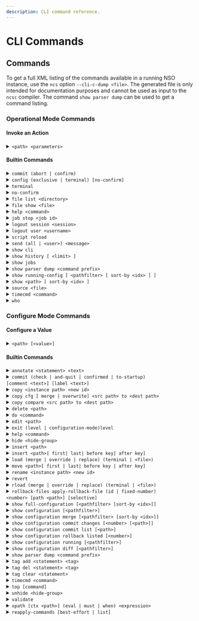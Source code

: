 ```yaml
---
description: CLI command reference.
---
```


# CLI Commands

## Commands

To get a full XML listing of the commands available in a running NSO instance, use the `ncs` option `--cli-c-dump <file>`. The generated file is only intended for documentation purposes and cannot be used as input to the `ncsc` compiler. The command `show parser dump` can be used to get a command listing.

### Operational Mode Commands <a href="#d5e1943" id="d5e1943"></a>

#### Invoke an Action

<details>

<summary><code>&#x3C;path> &#x3C;parameters></code></summary>

Invokes the action found at `<path>` using the supplied parameters.

This command is auto-generated from the YANG file.

For example, given the following action specification in a YANG file:

```
tailf:action shutdown {
  tailf:actionpoint actions;
  input {
    tailf:constant-leaf flags {
      type uint64 {
        range "1 .. max";
      }
      tailf:constant-value 42;
    }
    leaf timeout {
      type xs:duration;
      default PT60S;
    }
    leaf message {
      type string;
    }
    container options {
      leaf rebootAfterShutdown {
        type boolean;
        default false;
      }
      leaf forceFsckAfterReboot {
        type boolean;
        default false;
      }
      leaf powerOffAfterShutdown {
        type boolean;
        default true;
      }
    }
  }
}
```

The action can be invoked in the following way

```
admin@ncs> shutdown timeout 10s message reboot options { \
    forceFsckAfterReboot true }
```

</details>

#### Builtin Commands

<details>

<summary><code>commit (abort | confirm)</code></summary>

Abort or confirm a pending confirming commit. A pending confirming commit will also be aborted if the CLI session is terminated without doing `commit confirm`. The default is confirm.

Example:

```cli
admin@ncs# commit abort
```

</details>

<details>

<summary><code>config (exclusive | terminal) [no-confirm]</code></summary>

Enter configure mode. The default is `terminal`.

</details>

<details>

<summary><code>terminal</code></summary>

Edit a private copy of the running configuration, no lock is taken.

</details>

<details>

<summary><code>no-confirm</code></summary>

Enter configure mode ignoring any confirm dialog

Example:

```cli
admin@ncs# config terminal
Entering configuration mode terminal
```

</details>

<details>

<summary><code>file list &#x3C;directory></code></summary>

List files in `<directory>.`

Example:

```cli
admin@ncs# file list /config
rollback10001
rollback10002
rollback10003
rollback10004
rollback10005
```

</details>

<details>

<summary><code>file show &#x3C;file></code></summary>

Display contents of a `<file>`.

Example:

```cli
admin@ncs# file show /etc/skel/.bash_profile
# /etc/skel/.bash_profile

# This file is sourced by bash for login shells.  The following line
# runs our .bashrc and is recommended by the bash info pages.
[[ -f ~/.bashrc ]] && . ~/.bashrc
```

</details>

<details>

<summary><code>help &#x3C;command></code></summary>

Display help text related to `<command>.`

Example:

```cli
admin@ncs# help job
Help for command: job
    Job operations
```

</details>

<details>

<summary><code>job stop &#x3C;job id></code></summary>

Stop a specific background job. In the default CLI the only command that creates background jobs is `monitor start`.

Example:

```cli
admin@ncs# monitor start /var/log/messages
[ok][...]
admin@ncs# show jobs
JOB COMMAND
3   monitor start /var/log/messages
admin@ncs# job stop 3
admin@ncs# show jobs
JOB COMMAND
```

</details>

<details>

<summary><code>logout session &#x3C;session></code></summary>

Log out a specific user session from NSO. If the user holds the `configure exclusive` lock, it will be released.

`<sessionid>`

Log out a specific user session.

Example:

```cli
admin@ncs# who
Session User  Context From         Proto Date     Mode
 25     oper  cli     192.168.1.72 ssh   12:10:40 operational
*24     admin cli     192.168.1.72 ssh   12:05:50 operational
admin@ncs# logout session 25
admin@ncs# who
Session User  Context From         Proto Date     Mode
*24     admin cli     192.168.1.72 ssh   12:05:50 operational
```

</details>

<details>

<summary><code>logout user &#x3C;username></code></summary>

Log out a specific user from NSO. If the user holds the `configure exclusive` lock, it will be released.

`<username>`

Log out a specific user.

Example:

```cli
admin@ncs# who
Session User  Context From         Proto Date     Mode
 25     oper  cli     192.168.1.72 ssh   12:10:40 operational
*24     admin cli     192.168.1.72 ssh   12:05:50 operational
admin@ncs# logout user oper
admin@ncs# who
Session User  Context From         Proto Date     Mode
*24     admin cli     192.168.1.72 ssh   12:05:50 operational
```

</details>

<details>

<summary><code>script reload</code></summary>

Reload scripts found in the `scripts/command`directory. New scripts will be added and if a script file has been removed the corresponding CLI command will be purged. See [Plug-and-play Scripting](../operations/plug-and-play-scripting.md).

</details>

<details>

<summary><code>send (all | &#x3C;user>) &#x3C;message></code></summary>

Display a message on the screens of all users who are logged in to the device or on a specific screen.

`all`

Display the message to all currently logged-in users.

`<user>`

Display the message to a specific user.

Example:

<pre><code><strong>admin@ncs# send oper "I will reboot system in 5 minutes."
</strong></code></pre>

In oper's session:

```cli
oper@ncs# Message from admin@ncs at 13:16:41...
I will reboot system in 5 minutes.
EOF
```

</details>

<details>

<summary><code>show cli</code></summary>

Display CLI properties.

Example:

```cli
admin@ncs# show cli
autowizard            false
complete-on-space     true
display-level         99999999
history               100
idle-timeout          1800
ignore-leading-space  false
output-file           terminal
paginate              true
prompt1               \h\M#
prompt2               \h(\m)#
screen-length         71
screen-width          80
service prompt config true
show-defaults         false
terminal              xterm-256color
timestamp             disable
```

</details>

<details>

<summary><code>show history [ &#x3C;limit> ]</code></summary>

Display CLI command history. By default, the last 100 commands are listed. The size of the history list is configured using the history CLI setting. If a history limit has been specified only the last number of commands up to that limit will be shown.

Example:

```cli
admin@ncs# show history
06-19 14:34:02 -- ping router
06-20 14:42:35 -- show running-config
06-20 14:42:37 -- who
06-20 14:42:40 -- show history
admin@ncs# show history 3
14:42:37 -- who
14:42:40 -- show history
14:42:46 -- show history 3
```

</details>

<details>

<summary><code>show jobs</code></summary>

Display currently running background jobs.

Example:

```cli
admin@ncs# show jobs
JOB COMMAND
3   monitor start /var/log/messages
```

</details>

<details>

<summary><code>show parser dump &#x3C;command prefix></code></summary>

Shows all possible commands starting with the `<command prefix>`.

</details>

<details>

<summary><code>show running-config [ &#x3C;pathfilter> [ sort-by &#x3C;idx> ] ]</code></summary>

Display current configuration. By default, the whole configuration is displayed. It is possible to limit what is shown by supplying a pathfilter.

The `<pathfilter>` maybe either a path pointing to a specific instance or if an instance id is omitted, the part following the omitted instance is treated as a filter.

The `sort-by` argument can be given when the `<pathfilter>` points to a list element with secondary indexes. `<idx>` is the name of a secondary index. When given, the table will be sorted in the order defined by the secondary index. This makes it possible for the CLI user to control in which order instances should be displayed.

To show the `aaa` settings for the `admin` user:

```cli
admin@ncs# show running-config aaa authentication users user admin
aaa authentication users user admin
 uid        1000
 gid        1000
 password   $1$JA.1O3Tx$Zt1ycpnMlg1bVMqM/zSZ7/
 ssh_keydir /var/ncs/homes/admin/.ssh
 homedir    /var/ncs/homes/admin
!
```

To show all users that have group ID 1000, omit the user ID and instead specify `gid` `1000`:

<pre><code><strong>admin@ncs# show running-config aaa authentication users user * gid 1000
</strong>...
</code></pre>

</details>

<details>

<summary><code>show &#x3C;path> [ sort-by &#x3C;idx> ]</code></summary>

This command shows the configuration as a table provided that `<path>` leads to a list element and the data can be rendered as a table (ie, the table fits on the screen). It is also possible to force table formatting of a list by using the `| tab` pipe command.

The `sort-by` argument can be given when the _path_ points to a list element with secondary indexes. `<idx>` is the name of a secondary index. When given, the table will be sorted in the order defined by the secondary index. This makes it possible for the CLI user to control in which order instances should be displayed.

Example:

```cli
admin@ncs# show devices device ce0 module
NAME                       REVISION    FEATURE  DEVIATION
-----------------------------------------------------------
tailf-ned-cisco-ios        2015-03-16  -        -
tailf-ned-cisco-ios-stats  2015-03-16  -        -
```

</details>

<details>

<summary><code>source &#x3C;file></code></summary>

Execute commands from \<file> as if they had been entered by the user. The `autowizard` is disabled when executing commands from the file, also any commands that require input from the user (commands added by clispec, for example) will receive an interrupt signal upon attempt to read from stdin.

</details>

<details>

<summary><code>timecmd &#x3C;command></code></summary>

Time command. It measures and displays the execution time of `<command>`.

Note that this command will only be available if `devtools` has been set to `true` in the CLI session settings.

Example:

```cli
admin@ncs# timecmd id
user = admin(501), gid=20, groups=admin, gids=12,20,33,61,79,80,81,98,100
Command executed in 0.00 sec
admin@ncs#
```

</details>

<details>

<summary><code>who</code></summary>

Display currently logged-on users. The current session, i.e. the session running the show status command, is marked with an asterisk.

Example:

```cli
admin@ncs# who
Session User  Context From         Proto Date     Mode
 25     oper  cli     192.168.1.72 ssh   12:10:40 operational
*24     admin cli     192.168.1.72 ssh   12:05:50 operational
admin@ncs#
```

</details>

### Configure Mode Commands <a href="#d5e2199" id="d5e2199"></a>

#### **Configure a Value**

<details>

<summary><code>&#x3C;path> [&#x3C;value>]</code></summary>

Set a parameter. If a new identifier is created and `autowizard` is enabled, then the CLI will prompt the user for all mandatory sub-elements of that identifier.

This command is auto-generated from the YANG file.

If no `<value>` is provided, then the CLI will prompt the user for the value. No echo of the entered value will occur if `<path>` is an encrypted value, i.e. of the type `ianach:crypt-hash` or one of `md5-digest-string`, `des3-cbc-encrypted-string`, `aes-cfb-128-encrypted-string`, or `aes-256-cfb-128-encrypted-string` as documented in the `tailf-common.yang` data model.

</details>

#### **Builtin Commands**

<details>

<summary><code>annotate &#x3C;statement> &#x3C;text></code></summary>

Associate an annotation with a given configuration. To remove an annotation leave the text empty.

Only available when the system has been configured with attributes enabled.

</details>

<details>

<summary><code>commit (check | and-quit | confirmed | to-startup)</code><br><code>[comment &#x3C;text>] [label &#x3C;text>]</code></summary>

Commit the current configuration to "running".

* `check`: Validate current configuration.
* `and-quit`: Commit to running and quit configure mode.
* `comment <text>`: Associate a comment with the commit. The comment can later be seen when examining rollback files.
* `label <text>`: Associate a label with the commit. The label can later be seen when examining rollback files.

</details>

<details>

<summary><code>copy &#x3C;instance path> &#x3C;new id></code></summary>

Make a copy of an instance.

Copying between different ned-id versions works as long as the schema nodes being copied have not changed between the versions.

</details>

<details>

<summary><code>copy cfg [ merge | overwrite] &#x3C;src path> to &#x3C;dest path></code></summary>

Copy data from one configuration tree to another. Only data that makes sense at the destination will be copied. No error message will be generated for data that cannot be copied and the operation can fail completely without any error messages being generated.

For example to create a template from a part of a device config. First, configure the device then copy the config into the template configuration tree.

```cli
admin@ncs(config)# devices template host_temp
admin@ncs(config-template-host_temp)# exit
admin@ncs(config)# copy cfg merge devices device ce0 config \
    ios:ethernet to devices template host_temp config ios:ethernet
admin@ncs(config)# show configuration diff
+devices template host_temp
+ config
+  ios:ethernet cfm global
+ !
+!
```

</details>

<details>

<summary><code>copy compare &#x3C;src path> to &#x3C;dest path></code></summary>

Compare two arbitrary configuration trees. Items that only appear in the `src` tree are ignored.

</details>

<details>

<summary><code>delete &#x3C;path></code></summary>

Delete a data element.

</details>

<details>

<summary><code>do &#x3C;command></code></summary>

Run the command in operational mode.

</details>

<details>

<summary><code>edit &#x3C;path></code></summary>

Edit a sub-element. Missing elements in the `<path>` will be created.

</details>

<details>

<summary><code>exit (level | configuration-mode)level</code></summary>

* `level`\
  Exit from this level. If performed on the top level, will exit configure mode. This is the default if no option is given.

<!---->

* `configuration-mode`\
  Exit from configuration mode regardless of which edit level.

</details>

<details>

<summary><code>help &#x3C;command></code></summary>

Shows help text for `<command>`.

</details>

<details>

<summary><code>hide &#x3C;hide-group></code></summary>

Re-hides the elements and actions belonging to the hide groups. No password is required for hiding. This command is hidden and not shown during command completion.

</details>

<details>

<summary><code>insert &#x3C;path></code></summary>

Inserts a new element. If the element already exists and has the `indexedView` option set in the data model, then the old element will be renamed to element+1, and the new element will be inserted in its place.

</details>

<details>

<summary><code>insert &#x3C;path>[ first| last| before key| after key]</code></summary>

Inject a new element into an ordered list. The element can be added first, last (default), before or after another element.

</details>

<details>

<summary><code>load (merge | override | replace) (terminal | &#x3C;file>)</code></summary>

Load configuration from file or terminal.

* `merge`\
  Merge the content of the file/terminal with the current configuration.

<!---->

* `override`\
  Configuration from file/terminal overwrites the current configuration.

<!---->

* `replace`\
  Configuration from file/terminal replaces the current configuration.

If this is the current configuration:

```
devices device p1
 config
  cisco-ios-xr:interface GigabitEthernet 0/0/0/0
   shutdown
  exit
  cisco-ios-xr:interface GigabitEthernet 0/0/0/1
   shutdown
 !
!
```

The `shutdown` value for the entry `GigabitEthernet 0/0/0/0` should be deleted. As the configuration file is basically just a sequence of commands with comments in between, the configuration file should look like this:

```
devices device p1
 config
  cisco-ios-xr:interface GigabitEthernet 0/0/0/0
   no shutdown
  exit
 !
!
```

The file can then be used with the command ` load merge`` `` `_`FILENAME`_ to achieve the desired results.

</details>

<details>

<summary><code>move &#x3C;path>[ first | last| before key | after key]</code></summary>

Move an existing element to a new position in an ordered list. The element can be moved first, last (default), before or after another element.

</details>

<details>

<summary><code>rename &#x3C;instance path> &#x3C;new id></code></summary>

Rename an instance.

</details>

<details>

<summary><code>revert</code></summary>

Copy the running configuration into the current configuration, eg remove all uncommitted changes.

</details>

<details>

<summary><code>rload (merge | override | replace) (terminal | &#x3C;file>)</code></summary>

Load file relative to the current sub-mode. For example, given a file with a device config it is possible to enter one device and issue the `rload merge/override/replace <file>` command to load the config for that device, then enter another device and load the same config file using `rload`. See also the `load` command.

* `merge`\
  Merge the content of the file/terminal with the current configuration.

<!---->

* `override`\
  Configuration from file/terminal overwrites the current configuration.

<!---->

* `replace`\
  Configuration from file/terminal replaces the current configuration.

</details>

<details>

<summary><code>rollback-files apply-rollback-file (id | fixed-number)</code><br><code>&#x3C;number> [path &#x3C;path>] [selective]</code></summary>

Return the configuration to a previously committed configuration. The system stores a limited number of old configurations. The number of old configurations to store is configured in the `ncs.conf` file. If more than the configured number of configurations is stored, then the oldest configuration is removed before creating a new one.

The configuration changes are stored in rollback files where the most recent changes are stored in the file rollbackN with the highest number N.

Only the deltas are stored in the rollback files. When rolling back the configuration to rollback N, all changes stored in rollback10001-rollbackN are applied.

There are two ways to address which rollback file to use, either `fixed-number <number>` to address an absolute rollback number or `id <number>` to address a relative number. For e.g., the latest commit has relative rollback id 0, the second-latest has id 1, and so on.

The optional path argument allows subtrees to be rolled back while the rest of the configuration tree remains unchanged.

Instead of undoing all changes from rollback10001 to rollbackN it is possible to undo only the changes stored in a specific rollback file. This may or may not work depending on which changes have been made to the configuration after the rollback was created. In some cases applying the rollback file may fail, or the configuration may require additional changes in order to be valid. E.g. to undo the changes recorded in rollback 10019, but not the changes in 10020-N run the command `rollback-files apply-rollback-file selective fixed-number 10019`.

Example:

<pre><code><strong>admin@ncs(config)# rollback-files apply-rollback-file fixed-number 10005
</strong></code></pre>

This command is only available if rollback has been enabled in `ncs.conf`.

</details>

<details>

<summary><code>show full-configuration [&#x3C;pathfilter> [sort-by &#x3C;idx>]]</code></summary>

Show the current configuration, taking local changes into account. The `show` command can be limited to a part of the configuration by providing a `<pathfilter>`.

The `sort-by` argument can be given when the `<pathfilter>` points to a list element with secondary indexes. `<idx>` is the name of a secondary index. When given, the table will be sorted in the order defined by the secondary index. This makes it possible for the CLI user to control in which order instances should be displayed.

</details>

<details>

<summary><code>show configuration [&#x3C;pathfilter>]</code></summary>

Show current edits to the configuration.

</details>

<details>

<summary><code>show configuration merge [&#x3C;pathfilter> [sort-by &#x3C;idx>]]</code></summary>

Show the current configuration, taking local changes into account. The `show` command can be limited to a part of the configuration by providing a `<pathfilter>`.

The `sort-by` argument can be given when the `<pathfilter>` points to a list element with secondary indexes. `<idx>` is the name of a secondary index. When given, the table will be sorted in the order defined by the secondary index. This makes it possible for the CLI user to control in which order instances should be displayed.

</details>

<details>

<summary><code>show configuration commit changes [&#x3C;number> [&#x3C;path>]]</code></summary>

Display edits associated with a commit, identified by the rollback number created for the commit. The changes are displayed as forward changes, as opposed to `show configuration rollback changes` which displays the commands for undoing the changes.

The optional path argument allows only edits related to a given subtree to be listed.

</details>

<details>

<summary><code>show configuration commit list [&#x3C;path>]</code></summary>

List rollback files

The optional path argument allows only rollback files related to a given subtree to be listed.

</details>

<details>

<summary><code>show configuration rollback listed [&#x3C;number>]</code></summary>

Display the operations needed to undo the changes performed in a commit associated with a rollback file. These are the changes that will be applied if the configuration is rolled back to that rollback number.

</details>

<details>

<summary><code>show configuration running [&#x3C;pathfilter>]</code></summary>

Display the "running" configuration without taking uncommitted changes into account. An optional `<pathfilter>` can be provided to limit what is displayed.

</details>

<details>

<summary><code>show configuration diff [&#x3C;pathfilter>]</code></summary>

Display uncommitted changes to the running-config in diff-style, ie with + and - in front of added and deleted configuration lines.

</details>

<details>

<summary><code>show parser dump &#x3C;command prefix></code></summary>

Shows all possible commands starting with `<command>` prefix.

</details>

<details>

<summary><code>tag add &#x3C;statement> &#x3C;tag></code></summary>

Add a tag to a configuration statement.

Only available when the system has been configured with attributes enabled.

</details>

<details>

<summary><code>tag del &#x3C;statement> &#x3C;tag></code></summary>

Remove a tag from a configuration statement.

Only available when the system has been configured with attributes enabled.

</details>

<details>

<summary><code>tag clear &#x3C;statement></code></summary>

Remove all tags from a configuration statement.

Only available when the system has been configured with attributes enabled.

</details>

<details>

<summary><code>timecmd &#x3C;command></code></summary>

Time command. It measures and displays the execution time of `<command>`.

Note that this command will only be available if `devtools` has been set to `true` in the CLI session settings.

Example:

```cli
admin@ncs# timecmd id
user = admin(501), gid=20, groups=admin, gids=12,20,33,61,79,80,81,98,100
Command executed in 0.00 sec
admin@ncs#
```

</details>

<details>

<summary><code>top [command]</code></summary>

Exit to the top level of the configuration, or execute a command at the top level of the configuration.

</details>

<details>

<summary><code>unhide &#x3C;hide-group></code></summary>

Unhides all elements and actions belonging to the `<hide-group>`. It may be required to enter a password. This command is hidden and not shown during command completion

</details>

<details>

<summary><code>validate</code></summary>

Validates current configuration. This is the same operation as `commit check`.

</details>

<details>

<summary><code>xpath [ctx &#x3C;path>] (eval | must | when) &#x3C;expression></code></summary>

Evaluate an XPath expression. A context path may be given to be used as the current context for the evaluation of the expression. If no context path is given, the current sub-mode will be used as the context path. The pipe command `trace` may be used to display debug/trace information during the execution of the command.

Note that this command will only be available if `devtools` has been set to `true` in the CLI session settings.

* `eval`\
  Evaluate an XPath expression.

<!---->

* `must`\
  Evaluate the expression as a YANG must expression.

<!---->

* `when`\
  Evaluate the expression as a YANG when expression.

</details>

<details>

<summary><code>reapply-commands [best-effort | list]</code></summary>

Reapply entered config commands since the latest commit. The command will stop on the first error by default.

Commands that may have unknown side-effects will be skipped and thus not reapplied, such as actions, custom commands, etc. To display all commands, including those that will be skipped, the pipe command `details` can be used.

Note that this command will only be available if there is a conflict.

`best-effort`

Do not stop on the first error but continue to process the rest of the commands.

`list`

Display the current set of commands.

</details>
